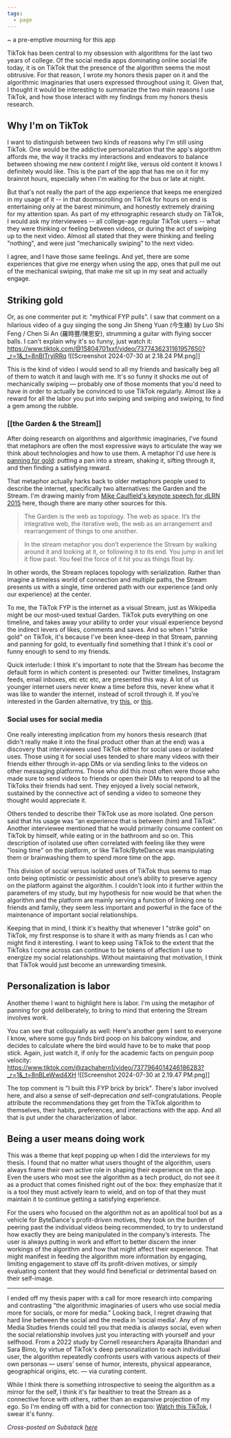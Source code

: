 ```yaml
---
tags:
  - page
---
```

~ a pre-emptive mourning for this app

TikTok has been central to my obsession with algorithms for the last two years of college. Of the social media apps dominating online social life today, it is on TikTok that the presence of the algorithm seems the most obtrusive. For that reason, I wrote my honors thesis paper on it and the algorithmic imaginaries that users expressed throughout using it. Given that, I thought it would be interesting to summarize the two main reasons I use TikTok, and how those interact with my findings from my honors thesis research.

## Why I'm on TikTok
I want to distinguish between two kinds of reasons why I'm still using TikTok. One would be the addictive personalization that the app's algorithm affords me, the way it tracks my interactions and endeavors to balance between showing me new content I *might* like, versus old content it knows I definitely would like. This is the part of the app that has me on it for my brainrot hours, especially when I'm waiting for the bus or late at night.

But that's not really the part of the app experience that keeps me energized in my usage of it -- in that doomscrolling on TikTok for hours on end is entertaining only at the barest minimum, and honestly extremely draining for my attention span. As part of my ethnographic research study on TikTok, I would ask my interviewees -- all college-age regular TikTok users -- what they were thinking or feeling between videos, or during the act of swiping up to the next video. Almost all stated that they were thinking and feeling "nothing", and were just “mechanically swiping” to the next video. 

I agree, and I have those same feelings. And yet, there are some experiences that give me energy when using the app, ones that pull me out of the mechanical swiping, that make me sit up in my seat and actually engage. 

## Striking gold
Or, as one commenter put it: "mythical FYP pulls". I saw that comment on a hilarious video of a guy singing the song Jin Sheng Yuan (今生緣) by Luo Shi Feng / Chen Si An (羅時豐/陳思安), strumming a guitar with flying soccer balls. I can't explain why it's so funny, just watch it: https://www.tiktok.com/@15804701xxf/video/7377436231161957650?_r=1&_t=8nBITrylRRq
![[Screenshot 2024-07-30 at 2.18.24 PM.png]]

This is the kind of video I would send to all my friends and basically beg all of them to watch it and laugh with me. It's so funny it shocks me out of mechanically swiping — probably one of those moments that you'd need to have in order to actually be convinced to use TikTok regularly. Almost like a reward for all the labor you put into swiping and swiping and swiping, to find a gem among the rubble.

### [[the Garden & the Stream]]
After doing research on algorithms and algorithmic imaginaries, I've found that metaphors are often the most expressive ways to articulate the way we think about technologies and how to use them. A metaphor I'd use here is [panning for gold](https://www.wikiwand.com/en/Gold_panning): putting a pan into a stream, shaking it, sifting through it, and then finding a satisfying reward. 

That metaphor actually harks back to older metaphors people used to describe the internet, specifically two alternatives: the Garden and the Stream. I'm drawing mainly from [Mike Caulfield's keynote speech for dLRN 2015](https://hapgood.us/2015/10/17/the-garden-and-the-stream-a-technopastoral/) here, though there are many other sources for this. 

> The Garden is the web as topology. The web as space. It’s the integrative web, the iterative web, the web as an arrangement and rearrangement of things to one another.

> In the stream metaphor you don’t experience the Stream by walking around it and looking at it, or following it to its end. You jump in and let it flow past. You feel the force of it hit you as things float by.

In other words, the Stream replaces topology with serialization. Rather than imagine a timeless world of connection and multiple paths, the Stream presents us with a single, time ordered path with our experience (and only our experience) at the center.

To me, the TikTok FYP is the internet as a visual Stream, just as Wikipedia might be our most-used textual Garden. TikTok puts everything on one timeline, and takes away your ability to order your visual experience beyond the indirect levers of likes, comments and saves. And so when I "strike gold" on TikTok, it's because I've been knee-deep in that Stream, panning and panning for gold, to eventually find something that I think it's cool or funny enough to send to my friends. 

Quick interlude: I think it's important to note that the Stream has become the default form in which content is presented: our Twitter timelines, Instagram feeds, email inboxes, etc etc etc, are presented this way. A lot of us younger internet users never knew a time before this, never knew what it was like to wander the internet, instead of scroll through it. If you're interested in the Garden alternative, try [this](https://wilderness.land/), or [this](https://syllabusproject.org/syllabus-for-taking-an-internet-walk/). 

### Social uses for social media
One really interesting implication from my honors thesis research (that didn't really make it into the final product other than at the end) was a discovery that interviewees used TikTok either for social uses or isolated uses. Those using it for social uses tended to share many videos with their friends either through in-app DMs or via sending links to the videos on other messaging platforms. Those who did this most often were those who made sure to send videos to friends or open their DMs to respond to all the TikToks their friends had sent. They enjoyed a lively social network, sustained by the connective act of sending a video to someone they thought would appreciate it.

Others tended to describe their TikTok use as more isolated. One person said that his usage was “an experience that is between (him) and TikTok”. Another interviewee mentioned that he would primarily consume content on TikTok by himself, while eating or in the bathroom and so on. This description of isolated use often correlated with feeling like they were "losing time" on the platform, or like TikTok/ByteDance was manipulating them or brainwashing them to spend more time on the app. 

This division of social versus isolated uses of TikTok thus seems to map onto being optimistic or pessimistic about one’s ability to preserve agency on the platform against the algorithm. I couldn't look into it further within the parameters of my study, but my hypothesis for now would be that when the algorithm and the platform are mainly serving a function of linking one to friends and family, they seem less important and powerful in the face of the maintenance of important social relationships.

Keeping that in mind, I think it's healthy that whenever I "strike gold" on TikTok, my first response is to share it with as many friends as I can who might find it interesting. I want to keep using TikTok to the extent that the TikToks I come across can continue to be tokens of affection I use to energize my social relationships. Without maintaining that motivation, I think that TikTok would just become an unrewarding timesink.

## Personalization is labor
Another theme I want to highlight here is labor. I'm using the metaphor of panning for gold deliberately, to bring to mind that entering the Stream involves *work*. 

You can see that colloquially as well: Here's another gem I sent to everyone I know, where some guy finds bird poop on his balcony window, and decides to calculate where the bird would have to be to make that poop stick. Again, just watch it, if only for the academic facts on penguin poop velocity: https://www.tiktok.com/@zachahern1/video/7377964014246186283?_r=1&_t=8nBLeWwd4XH
![[Screenshot 2024-07-30 at 2.19.47 PM.png]]

The top comment is "I built this FYP brick by brick". There's labor involved here, and also a sense of self-deprecation *and* self-congratulations. People attribute the recommendations they get from the TikTok algorithm to themselves, their habits, preferences, and interactions with the app. And all that is put under the characterization of labor. 

## Being a user means doing work
This was a theme that kept popping up when I did the interviews for my thesis. I found that no matter what users thought of the algorithm, users always frame their own active role in shaping their experience on the app. Even the users who most see the algorithm as a tech product, do not see it as a product that comes finished right out of the box: they emphasize that it is a tool they must actively learn to wield, and on top of that they must maintain it to continue getting a satisfying experience.

For the users who focused on the algorithm not as an apolitical tool but as a vehicle for ByteDance's profit-driven motives, they took on the burden of peering past the individual videos being recommended, to try to understand how exactly they are being manipulated in the company’s interests. The user is always putting in work and effort to better discern the inner workings of the algorithm and how that might affect their experience. That might manifest in feeding the algorithm more information by engaging, limiting engagement to stave off its profit-driven motives, or simply evaluating content that they would find beneficial or detrimental based on their self-image.

----

I ended off my thesis paper with a call for more research into comparing and contrasting "the algorithmic imaginaries of users who use social media more for socials, or more for media." Looking back, I regret drawing that hard line between the social and the media in 'social media'. Any of my Media Studies friends could tell you that media is *always* social, even when the social relationship involves just you interacting with yourself and your selfhood. From a 2022 study by Cornell researchers Aparajita Bhandari and Sara Bimo, by virtue of TikTok's deep personalization to each individual user, the algorithm repeatedly confronts users with various aspects of their own personas — users’ sense of humor, interests, physical appearance, geographical origins, etc. — via curating content. 

While I think there is something introspective to seeing the algorithm as a mirror for the self, I think it's far healthier to treat the Stream as a connective force with others, rather than an expansive projection of my ego. So I'm ending off with a bid for connection too: [Watch this TikTok](https://vt.tiktok.com/ZSYD49Gt5/), I swear it's funny. 

*Cross-posted on Substack [here](https://joellene.substack.com/p/panning-for-gold-in-the-tiktok-fyp)*